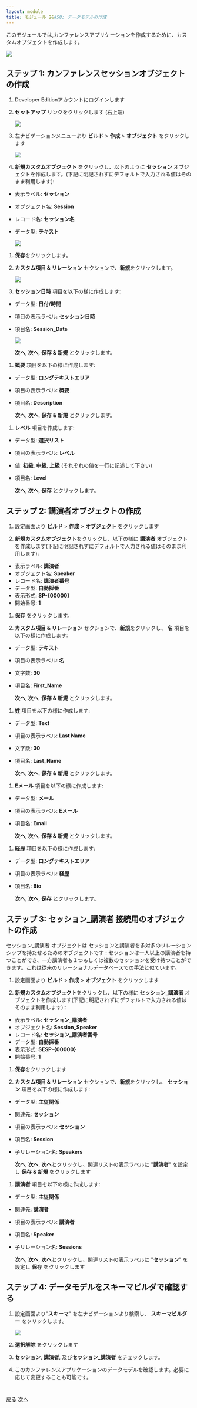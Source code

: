 ```yaml
---
layout: module
title: モジュール 2&#58; データモデルの作成
---
```

このモジュールでは,カンファレンスアプリケーションを作成するために、カスタムオブジェクトを作成します。

![](images/schema.jpg)

## ステップ 1: カンファレンスセッションオブジェクトの作成

1. Developer Editionアカウントにログインします

1. **セットアップ** リンクをクリックします (右上端)

    ![](images/setup.jpg)

1. 左ナビゲーションメニューより **ビルド** > **作成** > **オブジェクト** をクリックします

    ![](images/custom-object.jpg)

1. **新規カスタムオブジェクト** をクリックし、以下のように **セッション** オブジェクトを作成します。(下記に明記されずにデフォルトで入力される値はそのまま利用します):
  - 表示ラベル: **セッション**
  - オブジェクト名: **Session**
  - レコード名: **セッション名**
  - データ型: **テキスト**

    ![](images/session-object.jpg)

1. **保存**をクリックします。

1. **カスタム項目 & リレーション** セクションで、**新規**をクリックします。

    ![](images/new-field.jpg)

1. **セッション日時** 項目を以下の様に作成します:
  - データ型: **日付/時間**
  - 項目の表示ラベル: **セッション日時**
  - 項目名: **Session_Date**

    ![](images/session-field.jpg)

    **次へ**, **次へ**, **保存 & 新規** とクリックします。

1. **概要** 項目を以下の様に作成します:
  - データ型: **ロングテキストエリア**
  - 項目の表示ラベル: **概要**
  - 項目名: **Description**

    **次へ**, **次へ**, **保存 & 新規** とクリックします。

1. **レベル** 項目を作成します:
  - データ型: **選択リスト**
  - 項目の表示ラベル: **レベル**
  - 値: **初級**, **中級**, **上級** (それぞれの値を一行に記述して下さい)
  - 項目名: **Level**

     **次へ**, **次へ**, **保存** とクリックします。

## ステップ 2: 講演者オブジェクトの作成

1. 設定画面より **ビルド** > **作成** > **オブジェクト** をクリックします

1. **新規カスタムオブジェクト**をクリックし、以下の様に **講演者** オブジェクトを作成します(下記に明記されずにデフォルトで入力される値はそのまま利用します):
  - 表示ラベル: **講演者**
  - オブジェクト名: **Speaker**
  - レコード名: **講演者番号**
  - データ型: **自動採番**
  - 表示形式: **SP-{00000}**
  - 開始番号: **1**

1. **保存** をクリックします。

1. **カスタム項目 & リレーション** セクションで、**新規**をクリックし、 **名** 項目を以下の様に作成します:
  - データ型: **テキスト**
  - 項目の表示ラベル: **名**
  - 文字数: **30**
  - 項目名: **First_Name**

    **次へ**, **次へ**, **保存 & 新規** とクリックします。

1. **姓** 項目を以下の様に作成します:
  - データ型: **Text**
  - 項目の表示ラベル: **Last Name**
  - 文字数: **30**
  - 項目名: **Last_Name**

    **次へ**, **次へ**, **保存 & 新規** とクリックします。

1. **Eメール** 項目を以下の様に作成します:
  - データ型: **メール**
  - 項目の表示ラベル: **Eメール**
  - 項目名: **Email**

    **次へ**, **次へ**, **保存 & 新規** とクリックします。

1. **経歴** 項目を以下の様に作成します:
  - データ型: **ロングテキストエリア**
  - 項目の表示ラベル: **経歴**
  - 項目名: **Bio**

    **次へ**, **次へ**, **保存** とクリックします。

## ステップ 3: セッション_講演者 接続用のオブジェクトの作成

セッション_講演者 オブジェクトは セッションと講演者を多対多のリレーションシップを持たせるためのオブジェクトです : セッションは一人以上の講演者を持つことができ、一方講演者も１つもしくは複数のセッションを受け持つことができます。これは従来のリレーショナルデータベースでの手法と似ています。

1. 設定画面より **ビルド** > **作成** > **オブジェクト** をクリックします

1. **新規カスタムオブジェクト**をクリックし、以下の様に **セッション_講演者** オブジェクトを作成します(下記に明記されずにデフォルトで入力される値はそのまま利用します)::
  - 表示ラベル: **セッション_講演者**
  - オブジェクト名: **Session_Speaker**
  - レコード名: **セッション_講演者番号**
  - データ型: **自動採番**
  - 表示形式: **SESP-{00000}**
  - 開始番号: **1**

1. **保存**をクリックします

1. **カスタム項目 & リレーション** セクションで、**新規**をクリックし、 **セッション** 項目を以下の様に作成します:
  - データ型: **主従関係**
  - 関連先: **セッション**
  - 項目の表示ラベル: **セッション**
  - 項目名: **Session**
  - 子リレーション名: **Speakers**

    **次へ**, **次へ**, **次へ**とクリックし、関連リストの表示ラベルに "**講演者**" を設定し **保存 & 新規** をクリックします

1.  **講演者** 項目を以下の様に作成します:
  - データ型: **主従関係**
  - 関連先: **講演者**
  - 項目の表示ラベル: **講演者**
  - 項目名: **Speaker**
  - 子リレーション名: **Sessions**

    **次へ**, **次へ**, **次へ**とクリックし、関連リストの表示ラベルに "**セッション**" を設定し **保存** をクリックします

## ステップ 4: データモデルをスキーマビルダで確認する

1. 設定画面より"**スキーマ**" を左ナビゲーションより検索し、 **スキーマビルダー** をクリックします。

    ![](images/search-schema.jpg)

1. **選択解除** をクリックします

1. **セッション**, **講演者**, 及び**セッション_講演者** をチェックします。

1. このカンファレンスアプリケーションのデータモデルを確認します。必要に応じて変更することも可能です。


<div class="row" style="margin-top:40px;">
<div class="col-sm-12">
<a href="Creating-a-Developer-Edition-Account.html" class="btn btn-default"><i class="glyphicon glyphicon-chevron-left"></i> 戻る</a>
<a href="Creating-the-Application.html" class="btn btn-default pull-right">次へ <i class="glyphicon glyphicon-chevron-right"></i></a>
</div>
</div>
